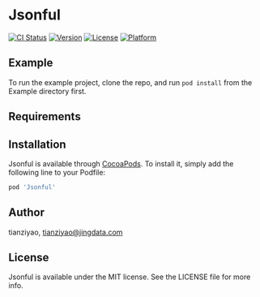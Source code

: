 # Jsonful

[![CI Status](https://img.shields.io/travis/tianziyao/Jsonful.svg?style=flat)](https://travis-ci.org/tianziyao/Jsonful)
[![Version](https://img.shields.io/cocoapods/v/Jsonful.svg?style=flat)](https://cocoapods.org/pods/Jsonful)
[![License](https://img.shields.io/cocoapods/l/Jsonful.svg?style=flat)](https://cocoapods.org/pods/Jsonful)
[![Platform](https://img.shields.io/cocoapods/p/Jsonful.svg?style=flat)](https://cocoapods.org/pods/Jsonful)

## Example

To run the example project, clone the repo, and run `pod install` from the Example directory first.

## Requirements

## Installation

Jsonful is available through [CocoaPods](https://cocoapods.org). To install
it, simply add the following line to your Podfile:

```ruby
pod 'Jsonful'
```

## Author

tianziyao, tianziyao@jingdata.com

## License

Jsonful is available under the MIT license. See the LICENSE file for more info.

